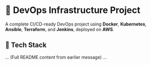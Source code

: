 # 🚀 DevOps Infrastructure Project

A complete CI/CD-ready DevOps project using **Docker**, **Kubernetes**, **Ansible**, **Terraform**, and **Jenkins**, deployed on **AWS**.

## 🧰 Tech Stack
...
(Full README content from earlier message)
...
